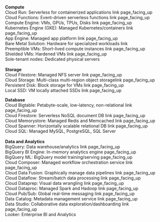 <B>Compute</B>
<BR>
Cloud Run: Serverless for containerized applications link page_facing_up<BR>
Cloud Functions: Event-driven serverless functions link page_facing_up<BR>
Compute Engine: VMs, GPUs, TPUs, Disks link page_facing_up<BR>
Kubernetes Engine (GKE): Managed Kubernetes/containers link page_facing_up<BR>
App Engine: Managed app platform link page_facing_up<BR>
Bare Metal Solution: Hardware for specialized workloads link<BR>
Preemptible VMs: Short-lived compute instances link page_facing_up<BR>
Shielded VMs: Hardened VMs link page_facing_up<BR>
Sole-tenant nodes: Dedicated physical servers <BR>
<BR>
<B>Storage</B>
<BR>
Cloud Filestore: Managed NFS server link page_facing_up<BR>
Cloud Storage: Multi-class multi-region object storagelink page_facing_up<BR>
Persistent Disk: Block storage for VMs link page_facing_up<BR>
Local SSD: VM locally attached SSDs link page_facing_up<BR>

<B>Database</B><BR>
Cloud Bigtable: Petabyte-scale, low-latency, non-relational link page_facing_up<BR>
Cloud Firestore: Serverless NoSQL document DB link page_facing_up<BR>
Cloud Memorystore: Managed Redis and Memcached link page_facing_up<BR>
Cloud Spanner: Horizontally scalable relational DB link page_facing_up<BR>
Cloud SQL: Managed MySQL, PostgreSQL, SQL Server<BR>
<BR>
<B>Data and Analytics</B><BR>
BigQuery: Data warehouse/analytics link page_facing_up<BR>
BigQuery BI Engine: In-memory analytics engine page_facing_up<BR>
BigQuery ML: BigQuery model training/serving page_facing_up<BR>
Cloud Composer: Managed workflow orchestration service link page_facing_up<BR>
Cloud Data Fusion: Graphically manage data pipelines link page_facing_up<BR>
Cloud Dataflow: Stream/batch data processing link page_facing_up<BR>
Cloud Dataprep: Visual data wrangling link page_facing_up<BR>
Cloud Dataproc: Managed Spark and Hadoop link page_facing_up<BR>
Cloud Pub/Sub: Global real-time messaging link page_facing_up<BR>
Data Catalog: Metadata management service link page_facing_up<BR>
Data Studio: Collaborative data exploration/dashboarding link page_facing_up<BR>
Looker: Enterprise BI and Analytics<BR>